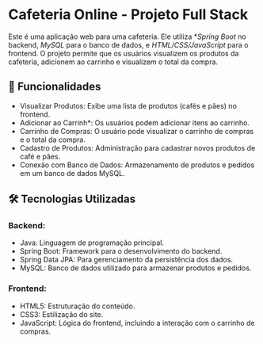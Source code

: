 # Cafeteria Online - Projeto Full Stack

Este é uma aplicação web para uma cafeteria. Ele utiliza **Spring Boot* no backend, *MySQL* para o banco de dados, e *HTML/CSS/JavaScript* para o frontend. O projeto permite que os usuários visualizem os produtos da cafeteria, adicionem ao carrinho e visualizem o total da compra.

## 🚀 Funcionalidades

- Visualizar Produtos: Exibe uma lista de produtos (cafés e pães) no frontend.
- Adicionar ao Carrinh*: Os usuários podem adicionar itens ao carrinho.
- Carrinho de Compras: O usuário pode visualizar o carrinho de compras e o total da compra.
- Cadastro de Produtos: Administração para cadastrar novos produtos de café e pães.
- Conexão com Banco de Dados: Armazenamento de produtos e pedidos em um banco de dados MySQL.

## 🛠️ Tecnologias Utilizadas

### Backend:
- Java: Linguagem de programação principal.
- Spring Boot: Framework para o desenvolvimento do backend.
- Spring Data JPA: Para gerenciamento da persistência dos dados.
- MySQL: Banco de dados utilizado para armazenar produtos e pedidos.

### Frontend:
- HTML5: Estruturação do conteúdo.
- CSS3: Estilização do site.
- JavaScript: Lógica do frontend, incluindo a interação com o carrinho de compras.
